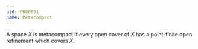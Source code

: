 ```yaml
---
uid: P000031
name: Metacompact
---
```

A space $X$ is metacompact if every open cover of $X$ has a point-finite open refinement which covers $X$.

